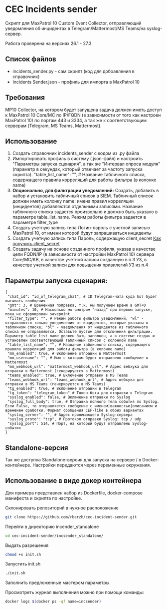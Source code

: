 # CEC Incidents sender
Скрипт для MaxPatrol 10 Custom Event Collector, отправляющий уведомления об инцидентах в Telegram/Mattermost/MS Teams/на syslog-сервер.

Работа проверена на версиях 26.1 - 27.3

## Список файлов
- incidents_sender.py - сам скрипт (код для добоавления в справочник)
- Incidents Sender.json - профиль для импорта в MaxPatrol 10

## Требования
MP10 Collector, на котором будет запущена задача должен иметь доступ к MaxPatrol 10 Core/MС по IP/FQDN (в зависимости от того как настроен MaxPatrol 10) по портам 443 и 3334, а так же к соответствующим серверам (Telegram, MS Teams, Mattermost).

## Использование
1. Создать справочник incidents_sender с кодом из .py файла
2. Импортировать профиль в систему (.json-файл) и настроить "Параметры запуска сценария", а так же "Интервал опроса модуля" (параметр в секундах, который отвечает за частоту запуска скрипта).
 "table_list_name": "", # Название табличного списка, содержащего правила корреляций для работы фильтра (в колонке name)
3. **Опционально, для фильтрации уведомлений:** Создать, добавить в набор и установить табличный список в SIEM. Табличный список должен иметь колонку name: имена правил корреляции (инцидентов) добавляются отдельными записями. Название табличного списка задается произвольно и должно быть указано в параметре table_list_name. Режим работы фильтра задается в параметре filter_type
4. Создать учетную запись типа Логин-пароль с учетной записью MaxPatrol 10, от имени которой будут запрашиваться инциденты
5. Создать учетную запись типа Пароль, содержащую client_secret [Как получить client_secret](https://help.ptsecurity.com/projects/maxpatrol10/26.1/ru-RU/help/3678991755)
6. Создать задачу на основе созданного профиля, указав в качестве цели FQDN/IP (в зависимости от настройки MaxPatrol 10) сервера Core/MC/KB, в качестве учетной записи созданную в п.3 УЗ, в качестве учетной записи для повышения привилегий УЗ из п.4

## Параметры запуска сценария:
```
{
 "chat_id": "id_of_telegram_chat", # ID Telegram-чата куда бот будет высылать сообщения
 "gmt": 3, # Временная поправка, т.к. мы получаем время в GMT+0
 "minutes": 10, # Насколько мы смотрим "назад" при первом запуске, пока не сформирован savepoint
 "filter_type": "", # Режим работы фильтра уведомлений, "wl" - отправляются только уведомления от инцидентов, которые указаны в табличном списке; "bl" - уведомления от инцидентов из табличного списка не отправляются. Оставьте пустым для отключения фильтрации. Параметр table_list_name должен быть заполнен, а в системе создан и установлен соответствующий табличный список с колонкой name
 "table_list_name": "", # Название табличного списка, содержащего правила корреляций для работы фильтра (в колонке name)
 "mm_enabled": true, # Включение отправки в Mattermost
 "mm_username": "", # Имя с которым будет отправлено сообщение в Mattermost 
 "mm_webhook_url": "mattermost_webhook_url", # Адрес вебхука для отправки в Mattermost (генерируется в Mattermost)
 "teams_enabled": true, # Включение отправки в MS Teams
 "teams_webhook_url": "teams_webhook_url", # Адрес вебхука для отправки в MS Teams (генерируется в MS Teams)
 "tg_enabled": true, # Включение отправки в Telegram
 "tg_token": "telegram_token" # Токен бота для отправки в Telegram
 "syslog_enabled": false, # Включение отправки по Syslog
 "syslog_full_body": true, # Отправка полного тела события по Syslog. Если False, то отправляется сообщение с именем|важностью|описанием и временем сработки. Формат сообщения CEF-like в обоих вариантах
 "syslog_server": "", # Адрес принимающего Syslog-сервера
 "syslog_proto": "tcp", # Протокол отправки Syslog: tcp / udp
 "syslog_port": 514, # Порт, на который будут отправлены Syslog-события
}
```

## Standalone-версия
Так же доступна Standalone-версия для запуска на сервере / в Docker-контейнере. Настройки передаются через переменные окружения. 

## Использование в виде докер контейнера
Для примера представлен набор из Dockerfile, docker-compose манифеста и скрипта по настройке.

Склонировать репозиторий в нужное расположение
```sh
git clone https://github.com/rberzh/cec-incident-sender.git
```
Перейти в директорию incender_standalone
```sh
cd cec-incident-sender/incsender_standalone/
```
Выдать разрешения
```sh
chmod +x init.sh
```
Запустить init.sh
```sh
./init.sh
```

Заполнить предложенные мастером параметры.

Просмотреть журнал выполнения можно при помощи команды:
```sh
docker logs $(docker ps -qf name=incsender)
```
